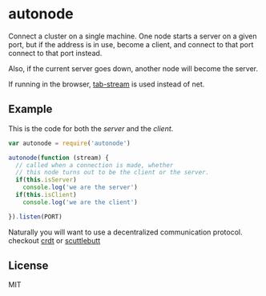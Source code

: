 # autonode

Connect a cluster on a single machine.
One node starts a server on a given port,
but if the address is in use, become a client, 
and connect to that port connect to that port instead.

Also, if the current server goes down, 
another node will become the server.

If running in the browser, [tab-stream](https://github.com/dominictarr/tab-stream)
is used instead of net.

## Example

This is the code for both the _server_ and the _client_.

``` js
var autonode = require('autonode')

autonode(function (stream) {
  // called when a connection is made, whether
  // this node turns out to be the client or the server.
  if(this.isServer) 
    console.log('we are the server')
  if(this.isClient)
    console.log('we are the client')

}).listen(PORT)
```

Naturally you will want to use a decentralized communication protocol.
checkout [crdt](https://github.com/dominictarr/crdt) 
or [scuttlebutt](https://github.com/dominictarr/scuttlebutt)

## License

MIT
